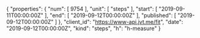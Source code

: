 {
  "properties": {
    "num": [
      9754
    ],
    "unit": [
      "steps"
    ],
    "start": [
      "2019-09-11T00:00:00Z"
    ],
    "end": [
      "2019-09-12T00:00:00Z"
    ],
    "published": [
      "2019-09-12T00:00:00Z"
    ]
  },
  "client_id": "https://www-api.jvt.me/fit",
  "date": "2019-09-12T00:00:00Z",
  "kind": "steps",
  "h": "h-measure"
}
